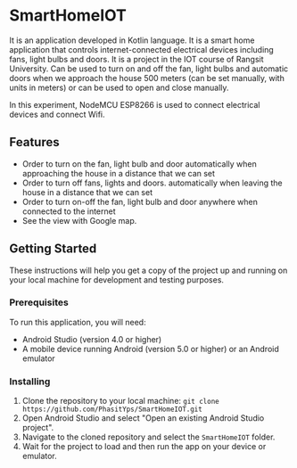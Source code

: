 # SmartHomeIOT

It is an application developed in Kotlin language. It is a smart home application that controls internet-connected electrical devices including fans, light bulbs and doors. It is a project in the IOT course of Rangsit University. Can be used to turn on and off the fan, light bulbs and automatic doors when we approach the house 500 meters (can be set manually, with units in meters) or can be used to open and close manually.

In this experiment, NodeMCU ESP8266 is used to connect electrical devices and connect Wifi.

## Features

- Order to turn on the fan, light bulb and door automatically when approaching the house in a distance that we can set
- Order to turn off fans, lights and doors. automatically when leaving the house in a distance that we can set
- Order to turn on-off the fan, light bulb and door anywhere when connected to the internet
- See the view with Google map.

## Getting Started

These instructions will help you get a copy of the project up and running on your local machine for development and testing purposes.

### Prerequisites

To run this application, you will need:

- Android Studio (version 4.0 or higher)
- A mobile device running Android (version 5.0 or higher) or an Android emulator

### Installing

1. Clone the repository to your local machine: `git clone https://github.com/PhasitYps/SmartHomeIOT.git`
2. Open Android Studio and select "Open an existing Android Studio project".
3. Navigate to the cloned repository and select the `SmartHomeIOT` folder.
4. Wait for the project to load and then run the app on your device or emulator.



